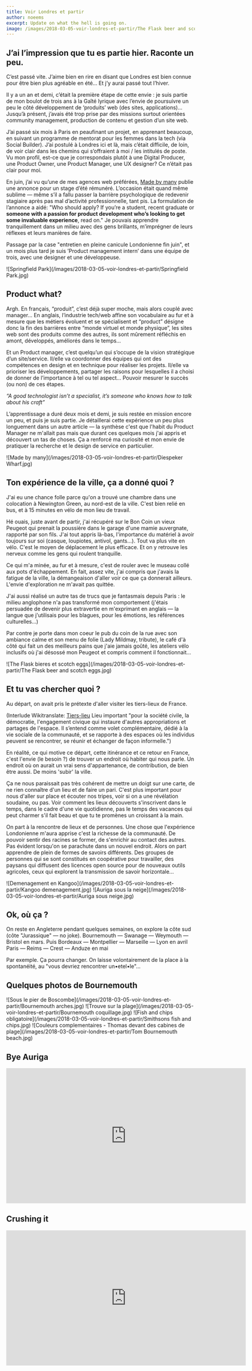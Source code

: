 ```yaml
---
title: Voir Londres et partir
author: noeems
excerpt: Update on what the hell is going on.
image: /images/2018-03-05-voir-londres-et-partir/The Flask beer and scotch eggs.jpg
---
```


## J’ai l’impression que tu es partie hier. Raconte un peu.

C’est passé vite.
J’aime bien en rire en disant que Londres est bien connue pour être bien plus agréable en été… Et j’y aurai passé tout l’hiver.

Il y a un an et demi, c’était la première étape de cette envie : je suis partie de mon boulot de trois ans à la Gaîté lyrique avec l’envie de poursuivre un peu le côté développement de ‘produits’ web (des sites, applications)…
Jusqu’à présent, j’avais été trop prise par des missions surtout orientées community management, production de contenu et gestion d’un site web.

J’ai passé six mois à Paris en peaufinant un projet, en apprenant beaucoup, en suivant un programme de mentorat pour les femmes dans la tech (via Social Builder). J’ai postulé à Londres ici et là, mais c’était difficile, de loin, de voir clair dans les chemins qui s’offraient à moi / les intitulés de poste.
Vu mon profil, est-ce que je correspondais plutôt à une Digital Producer, une Product Owner, une Product Manager, une UX designer? Ce n’était pas clair pour moi.

En juin, j’ai vu qu’une de mes agences web préférées, [Made by many](https://www.madebymany.com/) publie une annonce pour un stage d’été rémunéré.
L’occasion était quand même sublime — même s’il a fallu passer la barrière psychologique de redevenir stagiaire après pas mal d’activité professionnelle, tant pis.
La formulation de l’annonce a aidé:
"Who should apply?
If you’re a student, recent graduate or **someone with a passion for product development who’s looking to get some invaluable experience**, read on."
Je pouvais apprendre tranquillement dans un milieu avec des gens brillants, m’imprégner de leurs réflexes et leurs manières de faire.

Passage par la case "entretien en pleine canicule Londonienne fin juin", et un mois plus tard je suis ’Product management intern’ dans une équipe de trois, avec une designer et une développeuse.

![Springfield Park](/images/2018-03-05-voir-londres-et-partir/Springfield Park.jpg)

## Product what?

Argh. En français, “produit”, c’est déjà super moche, mais alors couplé avec manager…
En anglais, l’industrie tech/web affine son vocabulaire au fur et à mesure que les métiers évoluent et se spécialisent et “product” désigne donc la fin des barrières entre “monde virtuel et monde physique”, les sites web sont des produits comme des autres, ils sont mûrement réfléchis en amont, développés, améliorés dans le temps…

Et un Product manager, c’est quelqu’un qui s’occupe de la vision stratégique d’un site/service. Il/elle va coordonner des équipes qui ont des compétences en design et en technique pour réaliser les projets. Il/elle va prioriser les développements, partager les raisons pour lesquelles il a choisi de donner de l’importance à tel ou tel aspect… Pouvoir mesurer le succès (ou non) de ces étapes.

_“A good technologist isn’t a specialist, it’s someone who knows how to talk about his craft”_

L’apprentissage a duré deux mois et demi, je suis restée en mission encore un peu, et puis je suis partie. Je détaillerai cette expérience un peu plus longuement dans un autre article — la synthèse c'est que l'habit du Product Manager ne m'allait pas mais que durant ces quelques mois j'ai appris et découvert un tas de choses. Ça a renforcé ma curiosité et mon envie de pratiquer la recherche et le design de service en particulier.

![Made by many](/images/2018-03-05-voir-londres-et-partir/Diespeker Wharf.jpg)

## Ton expérience de la ville, ça a donné quoi ?

J'ai eu une chance folle parce qu'on a trouvé une chambre dans une colocation à Newington Green, au nord-est de la ville. C'est bien relié en bus, et à 15 minutes en vélo de mon lieu de travail.

Hé ouais, juste avant de partir, j'ai récupéré sur le Bon Coin un vieux Peugeot qui prenait la poussière dans le garage d'une mamie auvergnate, rapporté par son fils.
J'ai tout appris là-bas, l'importance du matériel à avoir toujours sur soi (casque, loupiotes, antivol, gants...). Tout va plus vite en vélo. C'est le moyen de déplacement le plus efficace. Et on y retrouve les nerveux comme les gens qui roulent tranquille.

Ce qui m'a minée, au fur et à mesure, c'est de rouler avec le museau collé aux pots d'échappement.
En fait, assez vite, j'ai compris que j'avais la fatigue de la ville, la démangeaison d'aller voir ce que ça donnerait ailleurs. L'envie d'exploration ne m'avait pas quittée.

J'ai aussi réalisé un autre tas de trucs que je fantasmais depuis Paris : le milieu anglophone n'a pas transformé mon comportement (j'étais persuadée de devenir plus extravertie en m'exprimant en anglais — la langue que j'utilisais pour les blagues, pour les émotions, les références culturelles...)

Par contre je porte dans mon coeur le pub du coin de la rue avec son ambiance calme et son menu de folie (Lady Mildmay, tribute), le café d'à côté qui fait un des meilleurs pains que j'aie jamais goûté, les ateliers vélo inclusifs où j'ai désossé mon Peugeot et compris comment il fonctionnait...

![The Flask bieres et scotch eggs](/images/2018-03-05-voir-londres-et-partir/The Flask beer and scotch eggs.jpg)

## Et tu vas chercher quoi ?

Au départ, on avait pris le prétexte d'aller visiter les tiers-lieux de France.

(Interlude Wikitranslate: [Tiers-lieu](https://fr.wikipedia.org/wiki/Tiers-lieu)
Lieu important "pour la société civile, la démocratie, l'engagement civique qui instaure d'autres appropriations et partages de l'espace. Il s’entend comme volet complémentaire, dédié à la vie sociale de la communauté, et se rapporte à des espaces où les individus peuvent se rencontrer, se réunir et échanger de façon informelle.")

En réalité, ce qui motive ce départ, cette itinérance et ce retour en France, c'est l'envie (le besoin ?) de trouver un endroit où habiter qui nous parle. Un endroit où on aurait un vrai sens d'appartenance, de contribution, de bien être aussi. De moins 'subir' la ville.

Ça ne nous paraissait pas très cohérent de mettre un doigt sur une carte, de ne rien connaître d'un lieu et de faire un pari. C'est plus important pour nous d'aller sur place et écouter nos tripes, voir si on a une révélation soudaine, ou pas.
Voir comment les lieux découverts s'inscrivent dans le temps, dans le cadre d'une vie quotidienne, pas le temps des vacances qui peut charmer s'il fait beau et que tu te promènes un croissant à la main.

On part à la rencontre de lieux et de personnes.
Une chose que l'expérience Londonienne m'aura apprise c'est la richesse de la communauté. De pouvoir sentir des racines se former, de s'enrichir au contact des autres. Pas évident lorsqu'on se parachute dans un nouvel endroit.
Alors on part apprendre de plein de formes de savoirs différents. Des groupes de personnes qui se sont constitués en coopérative pour travailler, des paysans qui diffusent des licences open source pour de nouveaux outils agricoles, ceux qui explorent la transmission de savoir horizontale...

![Demenagement en Kangoo](/images/2018-03-05-voir-londres-et-partir/Kangoo demenagement.jpg)
![Auriga sous la neige](/images/2018-03-05-voir-londres-et-partir/Auriga sous neige.jpg)

## Ok, où ça ?

On reste en Angleterre pendant quelques semaines, on explore la côte sud (côte "Jurassique" — no joke).
Bournemouth — Swanage — Weymouth — Bristol en mars.
Puis Bordeaux — Montpellier — Marseille — Lyon en avril
Paris — Reims — Crest — Anduze en mai

Par exemple. Ça pourra changer.
On laisse volontairement de la place à la spontanéité, au "vous devriez rencontrer un•etel•le"...

## Quelques photos de Bournemouth

![Sous le pier de Boscombe](/images/2018-03-05-voir-londres-et-partir/Bournemouth arches.jpg)
![Trouve sur la plage](/images/2018-03-05-voir-londres-et-partir/Bournemouth coquillage.jpg)
![Fish and chips obligatoire](/images/2018-03-05-voir-londres-et-partir/Smithsons fish and chips.jpg)
![Couleurs complementaires - Thomas devant des cabines de plage](/images/2018-03-05-voir-londres-et-partir/Tom Bournemouth beach.jpg)

## Bye Auriga
<iframe src="https://player.vimeo.com/video/258665899" width="640" height="360" frameborder="0" webkitallowfullscreen mozallowfullscreen allowfullscreen></iframe>

## Crushing it
<iframe src="https://player.vimeo.com/video/258665998" width="640" height="360" frameborder="0" webkitallowfullscreen mozallowfullscreen allowfullscreen></iframe>

